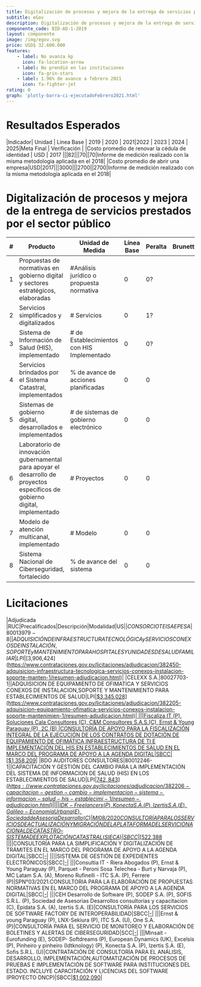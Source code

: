 ```yaml
---
title: Digitalización de procesos y mejora de la entrega de servicios prestados por el sector público
subtitle: eGov
description: Digitalización de procesos y mejora de la entrega de servicios prestados por el sector público
componente_code: BID-AD-1-2019
layout: componente
image: /img/egov.svg
price: USD$ 32.600.000
features:
    - label: No avanza kp
      icon: fa-location-arrow
    - label: No prendió en las instituciones
      icon: fa-grin-stars
    - label: 1.96% de avance a febrero 2021
      icon: fa-fighter-jet
rating: 0
graph: 'plotly-barra-ci-ejecutadoFebrero2021.html'
---
```


# Resultados Esperados

|Indicador| Unidad | Línea Base | 2019 | 2020 | 2021|2022 | 2023 | 2024 | 2025|Meta Final | Verificación |
|Costo promedio de renovar la cédula de identidad | USD | 2017 |||82|||70||70|Informe de medición realizado con la misma metodologia aplicada en el 2018|
|Costo promedio de abrir una empresa|USD|2017|||3000|||2700||2700|Informe de medición realizado con la misma metodología aplicada en el 2018|

# Digitalización de procesos y mejora de la entrega de servicios prestados por el sector público

|#| Producto | Unidad de Medida| Línea Base|Peralta|Brunetti|Saguier|Esperado|
|-|--------------------|-----------------|-------- |-----------|-|-|--|
|1| Propuestas de normativas en gobierno digital y sectores estratégicos, elaboradas|#Análisis jurídico o propuesta normativa|0|0?|||5|
|2| Servicios simplificados y digitalizados|# Servicios|0|1?|||10|
|3| Sistema de Información de Salud (HIS), implementado|# de Establecimientos con HIS Implementado|0|0?|||40|
|4| Servicios brindados por el Sistema Catastral, implementados|% de avance de acciones planificadas|0|0|||20|
|5| Sistemas de gobierno digital, desarrollados e implementados|# de sistemas de gobierno electrónico|0|0|||0|
|6| Laboratorio de innovación gubernamental para apoyar el desarrollo de proyectos específicos de gobierno digital, implementado|# Proyectos|0|0|||5|
|7| Modelo de atención multicanal, implementado|# Modelo|0|0|||0|
|8| Sistema Nacional de Ciberseguridad, fortalecido|% de avance del sistema|0|0|||10|

# Licitaciones

|Adjudicada |RUC|Precalificados|Descripción|Modalidad|US$|
|CONSORCIO TEISA EPESA|80013979-8||ADQUISICIÓN DE INFRAESTRUCTURA TECNOLÓGICA  y SERVICIOS CONEXOS DE INSTALACIÓN, SOPORTE y MANTENIMIENTO PARA HOSPITALES Y UNIDADES DE SALUD FAMILIAR|LPI|[$3,906,424](https://www.contrataciones.gov.py/licitaciones/adjudicacion/382450-adquisicion-infraestructura-tecnologica-servicios-conexos-instalacion-soporte-manten-1/resumen-adjudicacion.html)|
|CELEXX S.A.|80027703-1||ADQUISICION DE EQUIPAMIENTO DE OFIMATICA Y SERVICIOS CONEXOS DE INSTALACION,SOPORTE Y MANTENIMIENTO PARA ESTABLECIMIENTOS DE SALUD|LPI|[$3,345,028](https://www.contrataciones.gov.py/licitaciones/adjudicacion/382205-adquisicion-equipamiento-ofimatica-servicios-conexos-instalacion-soporte-mantenimien-1/resumen-adjudicacion.html)|
|||Fiscaliza IT (P), Soluciones Cala Consultores (C), C&M Consultores S.A.S.(C), Ernst & Young Paraguay (P), 2C (B) |CONSULTORÍA DE APOYO PARA LA FISCALIZACIÓN INTEGRAL DE LA EJECUCIÓN DE LOS CONTRATOS DE DOTACIÓN DE EQUIPAMIENTO DE OFIMÁTICA,INFRAESTRUCTURA DE TI E IMPLEMENTACIÓN DEL HIS EN ESTABLECIMIENTOS DE SALUD EN EL MARCO DEL PROGRAMA DE APOYO A LA AGENDA DIGITAL|SBCC|[$1,358,209](https://www.contrataciones.gov.py/licitaciones/planificacion/387893-consultoria-apoyo-fiscalizacion-integral-ejecucion-contratos-dotacion-equipamiento-1.html)|
|BDO AUDITORES CONSULTORES|80012246-1||CAPACITACIÓN Y GESTIÓN DEL CAMBIO PARA LA IMPLEMENTACIÓN DEL SISTEMA DE INFORMACION DE SALUD (HIS) EN LOS ESTABLECIMIENTOS DE SALUD|LPI|[$742,843](https://www.contrataciones.gov.py/licitaciones/adjudicacion/382206-capacitacion-gestion-cambio-implementacion-sistema-informacion-salud-his-establecimi-1/resumen-adjudicacion.html)|
|||IDK - Freelancers (P), Konecta S.A. (P), Izertis S.A. (E), Galileo - Economía Urbana (E), Sociedad de Asesoria Desarrollo (C)|MI08/2020 CONSULTORÍA PARA LOS SERVICIOS DE ACTUALIZACIÓN Y MIGRACIÓN DE LA PLATAFORMA DEL SERVICIO NACIONAL DE CATASTRO – SISTEMA DE EXPLOTACIÓN CATASTRAL (SIECA)|SBCC|[$522,388](https://www.contrataciones.gov.py/licitaciones/planificacion/389005-consultoria-servicios-actualizacion-migracion-plataforma-servicio-nacional-catastro-1.html)
||||CONSULTORÍA PARA LA SIMPLIFICACIÓN Y DIGITALIZACIÓN DE TRÁMITES EN EL MARCO DEL PROGRAMA DE APOYO A LA AGENDA DIGITAL|SBCC|[-](https://www.contrataciones.gov.py/licitaciones/precalificacion/673-2020-consultoria-simplificacion-digitalizacion-tramites-marco-programa-apoyo-agenda-dig.html)|
||||SISTEMA DE GESTIÓN DE EXPEDIENTES ELECTRÓNICOS|SBCC|[-](https://www.contrataciones.gov.py/licitaciones/precalificacion/674-2020-consultoria-implementacion-sistema-gestion-expedientes-electronicos.html)|
|||Consultia IT - Riera Abogados (P), Ernst & Young Paraguay (P), Parquet - Peroni Sosa Telechea - Burt y Narvaja (P), MC Latam S.A. (A), Moreno Rufinelli - ITC S.A. (P), Ferrere (P)|SPN°03/2021.CONSULTORIA PARA LA ELABORACIÓN DE PROPUESTAS NORMATIVAS EN EL MARCO DEL PROGRAMA DE APOYO A LA AGENDA DIGITAL|SBCC|[-](https://www.contrataciones.gov.py/licitaciones/precalificacion/657-2020-consultoria-elaboracion-propuestas-normativas-marco-programa-apoyo-agenda-digital.html)|
|||CEH Desarrollo de Software (P), SODEP S.A. (P), SOFIS S.R.L. (P), Sociedad de Asesorias Desarrollos consultorias y capacitacion (C), Epidata S.A. (A), Izertis S.A. (E)|CONSULTORÍA PARA LOS SERVICIOS DE SOFTWARE FACTORY DE INTEROPERABILIDAD|SBCC|[-](https://www.contrataciones.gov.py/licitaciones/precalificacion/663-2020-consultoria-servicios-software-factory-interoperabilidad.html)|
|||Ernst & young Paraguay (P), LNX-Sekiura (P), ITC S.A. (U), One S.A. (P)|CONSULTORÍA PARA EL SERVICIO DE MONITOREO Y ELABORACIÓN DE BOLETINES Y ALERTAS DE CIBERSEGURIDAD|SCC|[-](https://www.contrataciones.gov.py/licitaciones/precalificacion/660-2020-consultoria-servicio-monitoreo-elaboracion-boletines-alertas-ciberseguridad.html)|
|||Minsait - Eurofunding (E), SODEP- Softdreams (P), European Dynamics (UK), Excelsis (P), Pinheiro y pinheiro (Idtknology) (P), Konecta S.A. (P), Izertis S.A. (E), Sofis S.R.L. (U)|CONTRATACIÓN DE CONSULTORÍA PARA EL ANÁLISIS, DESARROLLO, IMPLEMENTACIÓN,AUTOMATIZACIÓN DE PROCESOS DE PRUEBAS E IMPLEMENTACIÓN DE SOFTWARE PARA INSTITUCIONES DEL ESTADO. INCLUYE CAPACITACIÓN Y LICENCIAS DEL SOFTWARE (PROYECTO DNCP)|SBCC|[$1,002,090](https://www.contrataciones.gov.py/licitaciones/convocatoria/389000-consultoria-servicios-desarrollo-software-compras-publicas-electronicas-dncp-marco-1.html)|